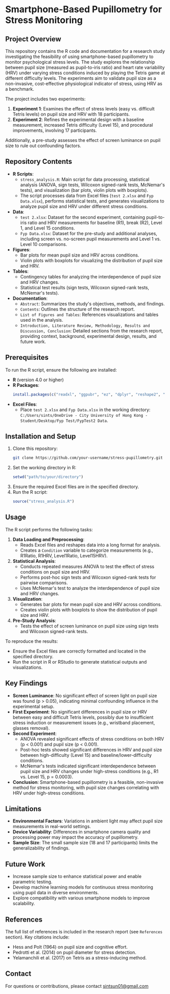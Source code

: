 # Smartphone-Based Pupillometry for Stress Monitoring

## Project Overview
This repository contains the R code and documentation for a research study investigating the feasibility of using smartphone-based pupillometry to monitor psychological stress levels. The study explores the relationship between pupil size (measured as pupil-to-iris ratio) and heart rate variability (HRV) under varying stress conditions induced by playing the Tetris game at different difficulty levels. The experiments aim to validate pupil size as a non-invasive, cost-effective physiological indicator of stress, using HRV as a benchmark.

The project includes two experiments:
1. **Experiment 1**: Examines the effect of stress levels (easy vs. difficult Tetris levels) on pupil size and HRV with 18 participants.
2. **Experiment 2**: Refines the experimental design with a baseline measurement, increased Tetris difficulty (Level 15), and procedural improvements, involving 17 participants.

Additionally, a pre-study assesses the effect of screen luminance on pupil size to rule out confounding factors.

## Repository Contents
- **R Scripts**:
  - `stress_analysis.R`: Main script for data processing, statistical analysis (ANOVA, sign tests, Wilcoxon signed-rank tests, McNemar's tests), and visualization (bar plots, violin plots with boxplots).
  - The script processes data from Excel files (`test 2.xlsx` and `Fyp Data.xlsx`), performs statistical tests, and generates visualizations to analyze pupil size and HRV under different stress conditions.
- **Data**:
  - `test 2.xlsx`: Dataset for the second experiment, containing pupil-to-iris ratio and HRV measurements for baseline (R1), break (R2), Level 1, and Level 15 conditions.
  - `Fyp Data.xlsx`: Dataset for the pre-study and additional analyses, including screen vs. no-screen pupil measurements and Level 1 vs. Level 10 comparisons.
- **Figures**:
  - Bar plots for mean pupil size and HRV across conditions.
  - Violin plots with boxplots for visualizing the distribution of pupil size and HRV.
- **Tables**:
  - Contingency tables for analyzing the interdependence of pupil size and HRV changes.
  - Statistical test results (sign tests, Wilcoxon signed-rank tests, McNemar's tests).
- **Documentation**:
  - `Abstract`: Summarizes the study's objectives, methods, and findings.
  - `Contents`: Outlines the structure of the research report.
  - `List of Figures and Tables`: References visualizations and tables used in the analysis.
  - `Introduction, Literature Review, Methodology, Results and Discussion, Conclusion`: Detailed sections from the research report, providing context, background, experimental design, results, and future work.

## Prerequisites
To run the R script, ensure the following are installed:
- **R** (version 4.0 or higher)
- **R Packages**:
  ```R
  install.packages(c("readxl", "ggpubr", "ez", "dplyr", "reshape2", "coin", "nparld", "gtools", "BSDA"))
  ```
- **Excel Files**:
  - Place `test 2.xlsx` and `Fyp Data.xlsx` in the working directory: `C:/Users/sints/OneDrive - City University of Hong Kong - Student/Desktop/Fyp Test/FypTest2 Data`.

## Installation and Setup
1. Clone this repository:
   ```bash
   git clone https://github.com/your-username/stress-pupillometry.git
   ```
2. Set the working directory in R:
   ```R
   setwd("path/to/your/directory")
   ```
3. Ensure the required Excel files are in the specified directory.
4. Run the R script:
   ```R
   source("stress_analysis.R")
   ```

## Usage
The R script performs the following tasks:
1. **Data Loading and Preprocessing**:
   - Reads Excel files and reshapes data into a long format for analysis.
   - Creates a `Condition` variable to categorize measurements (e.g., R1Ratio, R1HRV, Level1Ratio, Level15HRV).
2. **Statistical Analysis**:
   - Conducts repeated measures ANOVA to test the effect of stress conditions on pupil size and HRV.
   - Performs post-hoc sign tests and Wilcoxon signed-rank tests for pairwise comparisons.
   - Uses McNemar's test to analyze the interdependence of pupil size and HRV changes.
3. **Visualization**:
   - Generates bar plots for mean pupil size and HRV across conditions.
   - Creates violin plots with boxplots to show the distribution of pupil size and HRV.
4. **Pre-Study Analysis**:
   - Tests the effect of screen luminance on pupil size using sign tests and Wilcoxon signed-rank tests.

To reproduce the results:
- Ensure the Excel files are correctly formatted and located in the specified directory.
- Run the script in R or RStudio to generate statistical outputs and visualizations.

## Key Findings
- **Screen Luminance**: No significant effect of screen light on pupil size was found (p > 0.05), indicating minimal confounding influence in the experimental setup.
- **First Experiment**: No significant differences in pupil size or HRV between easy and difficult Tetris levels, possibly due to insufficient stress induction or measurement issues (e.g., wristband placement, glasses removal).
- **Second Experiment**:
  - ANOVA revealed significant effects of stress conditions on both HRV (p < 0.001) and pupil size (p < 0.001).
  - Post-hoc tests showed significant differences in HRV and pupil size between high-difficulty (Level 15) and baseline/lower-difficulty conditions.
  - McNemar's tests indicated significant interdependence between pupil size and HRV changes under high-stress conditions (e.g., R1 vs. Level 15, p = 0.0003).
- **Conclusion**: Smartphone-based pupillometry is a feasible, non-invasive method for stress monitoring, with pupil size changes correlating with HRV under high-stress conditions.

## Limitations
- **Environmental Factors**: Variations in ambient light may affect pupil size measurements in real-world settings.
- **Device Variability**: Differences in smartphone camera quality and processing power may impact the accuracy of pupillometry.
- **Sample Size**: The small sample size (18 and 17 participants) limits the generalizability of findings.

## Future Work
- Increase sample size to enhance statistical power and enable parametric testing.
- Develop machine learning models for continuous stress monitoring using pupil data in diverse environments.
- Explore compatibility with various smartphone models to improve scalability.

## References
The full list of references is included in the research report (see `References` section). Key citations include:
- Hess and Polt (1964) on pupil size and cognitive effort.
- Pedrotti et al. (2014) on pupil diameter for stress detection.
- Yelamanchili et al. (2017) on Tetris as a stress-inducing method.

## Contact
For questions or contributions, please contact sintsun01@gmail.com
